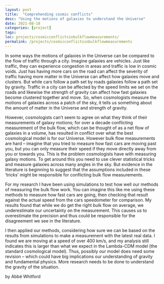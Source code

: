 ```yaml
---
layout: post
title:  "Comprehending cosmic conflicts"
desc: "Using the motions of galaxies to understand the Universe"
date: 2021-08-18
categories: [project]
tags: 
loc: projects/cosmicconflictsinbulkflowmeasurements/
permalink: /projects/cosmicconflictsinbulkflowmeasurements
---
```


In some ways the motions of galaxies in the Universe can be compared to the flow of traffic through a city. Imagine galaxies are vehicles. Just like traffic, they can experience congestion in areas and traffic is low in cosmic voids. Just has having more cars on the road can affect the severity of traffic having more matter in the Universe can affect how galaxies move and clusters. But while cars follow a path set by roads galaxies follow a path set by gravity. Traffic in a city can be affected by the speed limits we set on the roads and likewise the strength of gravity can affect how fast galaxies become clustered together and move. So, when cosmologists measure the motions of galaxies across a patch of the sky, it tells us something about the amount of matter in the Universe and strength of gravity.

However, cosmologists can’t seem to agree on what they think of their measurements of galaxy motions; for over a decade conflicting measurement of the bulk flow, which can be thought of as a net flow of galaxies in a volume, has resulted in conflict over what the best cosmological model is for our Universe. However bulk flow measurements are hard – imagine that you tried to measure how fast cars are moving past you, but you can only measure their speed if they move directly away from you or towards you. This is the problem cosmologists have with measuring galaxy motions. To get around this you need to use clever statistical tricks and measure galaxies across many angles in the sky. But evidence in the literature is beginning to suggest that the assumptions included in these ‘tricks’ might be responsible for conflicting bulk flow measurements. 

For my research I have been using simulations to test how well our methods of measuring the bulk flow work. You can imagine this like me using these methods to measure how fast cars are going, then checking that result against the actual speed from the cars speedometer for comparison. My results found that while we do get the right bulk flow on average, we underestimate our uncertainty on the measurement. This causes us to overestimate the precision and thus could be responsible for the disagreement we see in the literature. 

I then applied our methods, considering how sure we can be based on the results from simulations to make a measurement with the latest real data. I found we are moving at a speed of over 400 km/s, and my analysis still indicates this is larger than what we expect in the Lambda-CDM model (the standard cosmological model). Thus, possibly our model does need some revision – which could have big implications our understanding of gravity and fundamental physics. More research needs to be done to understand the gravity of the situation. 

by Abbé Whitford
